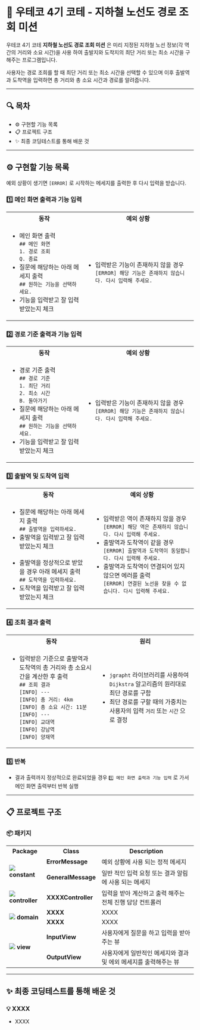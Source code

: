 # 🚀 우테코 4기 코테 - 지하철 노선도 경로 조회 미션

우테코 4기 코테 **지하철 노선도 경로 조회 미션** 은 미리 지정된 지하철 노선 정보(각 역 간의 거리와 소요 시간)을 사용 하여 출발지와 도착지의 최단 거리 또는 최소 시간을 구해주는 프로그램입니다.

사용자는 경로 조희를 할 때 최단 거리 또는 최소 시간을 선택할 수 있으며 이후 출발역과 도착역을 입력하면 총 거리와 총 소요 시간과 경로를 알려줍니다.

---

## 🔍 목차

- ⚙️ 구현할 기능 목록
- 📋 프로젝트 구조
- ✨ 최종 코딩테스트를 통해 배운 것

---

## ⚙️ 구현할 기능 목록

예외 상황이 생기면 `[ERROR]` 로 시작하는 메세지를 출력한 후 다시 입력을 받습니다.

### 1️⃣ 메인 화면 출력과 기능 입력

<table>
<tr>
    <th>동작</th>
    <th>예외 상황</th>
</tr>
<tr>
<td><ul>
    <li>
        메인 화면 출력<br>
        <code>## 메인 화면</code><br>
        <code>1. 경로 조회</code><br>
        <code>Q. 종료</code>
    </li>
    <li>
        질문에 해당하는 아래 메세지 출력<br>
        <code>## 원하는 기능을 선택하세요.</code>
    </li>
    <li>기능을 입력받고 잘 입력 받았는지 체크</li>
</ul></td>
<td><ul>
    <li>
        입력받은 기능이 존재하지 않을 경우<br>
        <code>[ERROR] 해당 기능은 존재하지 않습니다. 다시 입력해 주세요.</code>
    </li>
</ul></td>
</tr>
</table>

### 2️⃣ 경로 기준 출력과 기능 입력

<table>
<tr>
    <th>동작</th>
    <th>예외 상황</th>
</tr>
<tr>
<td><ul>
    <li>
        경로 기준 출력<br>
        <code>## 경로 기준</code><br>
        <code>1. 최단 거리</code><br>
        <code>2. 최소 시간</code><br>
        <code>B. 돌아가기</code>
    </li>
    <li>
        질문에 해당하는 아래 메세지 출력<br>
        <code>## 원하는 기능을 선택하세요.</code>
    </li>
    <li>기능을 입력받고 잘 입력 받았는지 체크</li>
</ul></td>
<td><ul>
    <li>
        입력받은 기능이 존재하지 않을 경우<br>
        <code>[ERROR] 해당 기능은 존재하지 않습니다. 다시 입력해 주세요.</code>
    </li>
</ul></td>
</tr>
</table>

### 3️⃣ 출발역 및 도착역 입력

<table>
<tr>
    <th>동작</th>
    <th>예외 상황</th>
</tr>
<tr>
<td><ul>
    <li>
        질문에 해당하는 아래 메세지 출력<br>
        <code>## 출발역을 입력하세요.</code>
    </li>
    <li>출발역을 입력받고 잘 입력 받았는지 체크</li><br>
    <li>
        출발역을 정상적으로 받았을 경우 아래 메세지 출력<br>
        <code>## 도착역을 입력하세요.</code>
    </li>
    <li>도착역을 입력받고 잘 입력 받았는지 체크</li>
</ul></td>
<td><ul>
    <li>
        입력받은 역이 존재하지 않을 경우<br>
        <code>[ERROR] 해당 역은 존재하지 않습니다. 다시 입력해 주세요.</code>
    </li>
    <li>
        출발역과 도착역이 같을 경우<br>
        <code>[ERROR] 출발역과 도착역이 동일합니다. 다시 입력해 주세요.</code>
    </li>
    <li>
        출발역과 도착역이 연결되어 있지 않으면 에러를 출력<br>
        <code>[ERROR] 연결된 노선을 찾을 수 없습니다. 다시 입력해 주세요.</code>
    </li>
</ul></td>
</tr>
</table>

### 4️⃣ 조회 결과 출력

<table>
<tr>
    <th>동작</th>
    <th>원리</th>
</tr>
<tr>
<td><ul>
    <li>
        입력받은 기준으로 출발역과 도착역의 총 거리와 총 소요시간을 계산한 후 출력<br>
        <code>## 조회 결과</code><br>
        <code>[INFO] ---</code><br>
        <code>[INFO] 총 거리: 4km</code><br>
        <code>[INFO] 총 소요 시간: 11분</code><br>
        <code>[INFO] ---</code><br>
        <code>[INFO] 교대역</code><br>
        <code>[INFO] 강남역</code><br>
        <code>[INFO] 양재역</code>
    </li>
</ul></td>
<td><ul>
    <li><code>jgrapht</code> 라이브러리를 사용하여 <code>Dijkstra</code> 알고리즘의 원리대로 최단 경로를 구함</li>
    <li>최단 경로를 구할 때의 가중치는 사용자의 입력 <code>거리</code> 또는 <code>시간</code> 으로 결정</li>
</ul></td>
</tr>
</table>

### 5️⃣ 반복

- 결과 출력까지 정상적으로 완료되었을 경우 `1️⃣ 메인 화면 출력과 기능 입력` 로 가서 메인 화면 출력부터 반복 실행

---

## 📋 프로젝트 구조

### 📦 패키지

<table>
    <tr>
        <th>Package</th>
        <th>Class</th>
        <th>Description</th>
    </tr>
    <tr>
        <td rowspan="2">
            <img src="https://raw.githubusercontent.com/mallowigi/iconGenerator/master/assets/icons/folders/constants.svg?sanitize=true"/>
            <b> constant</b>
        </td>
        <td><b>ErrorMessage</b></td>
        <td>예외 상황에 사용 되는 정적 메세지</td>
    </tr>
    <tr>
        <td><b>GeneralMessage</b></td>
        <td>일반 적인 입력 요청 또는 결과 알림에 사용 되는 메세지</td>
    </tr>
    <tr>
        <td>
            <img src="https://raw.githubusercontent.com/mallowigi/iconGenerator/master/assets/icons/folders/controllers.svg?sanitize=true"/>
            <b> controller</b>
        </td>
        <td><b>XXXXController</b></td>
        <td>입력을 받아 계산하고 출력 해주는 전체 진행 담당 컨트롤러</td>
    </tr>
    <tr>
        <td rowspan="2">
            <img src="https://raw.githubusercontent.com/mallowigi/iconGenerator/master/assets/icons/folders/home.svg?sanitize=true"/>
            <b> domain</b>
        </td>
        <td><b>XXXX</b></td>
        <td>XXXX</td>
    </tr>
    <tr>
        <td><b>XXXX</b></td>
        <td>XXXX</td>
    </tr>
    <tr>
        <td rowspan="2">
            <img src="https://raw.githubusercontent.com/mallowigi/iconGenerator/master/assets/icons/folders/views.svg?sanitize=true"/>
            <b> view</b>
        </td>
        <td><b>InputView</b></td>
        <td>사용자에게 질문을 하고 입력을 받아주는 뷰</td>
    </tr>
    <tr>
        <td><b>OutputView</b></td>
        <td>사용자에게 일반적인 메세지와 결과 및 에외 메세지를 출력해주는 뷰</td>
    </tr>
</table>

---

## ✨ 최종 코딩테스트를 통해 배운 것

### 💡 XXXX

- XXXX